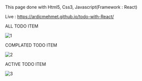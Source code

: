 
This page done with Html5, Css3, Javascript(Framework : React)

Live : https://ardicmehmet.github.io/todo-with-React/

ALL TODO ITEM

![1](https://user-images.githubusercontent.com/48796920/194329126-d1fcbd27-7553-469b-bffb-39f3e31c31de.PNG)

COMPLATED TODO ITEM

![2](https://user-images.githubusercontent.com/48796920/194329391-6ee93a5a-be1c-49a5-a842-9ff116100c54.PNG)

ACTIVE TODO ITEM

![3](https://user-images.githubusercontent.com/48796920/194329497-d0795170-4c6d-4012-b845-9b772eb74340.PNG)

